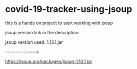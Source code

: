 # covid-19-tracker-using-jsoup
this is  a hands on project to start working with jsoup
 
 jsoup version link in the description:
 
 jsoup version used: 1.13.1.jar
 
 -------------->
 
 https://jsoup.org/packages/jsoup-1.13.1.jar
 

